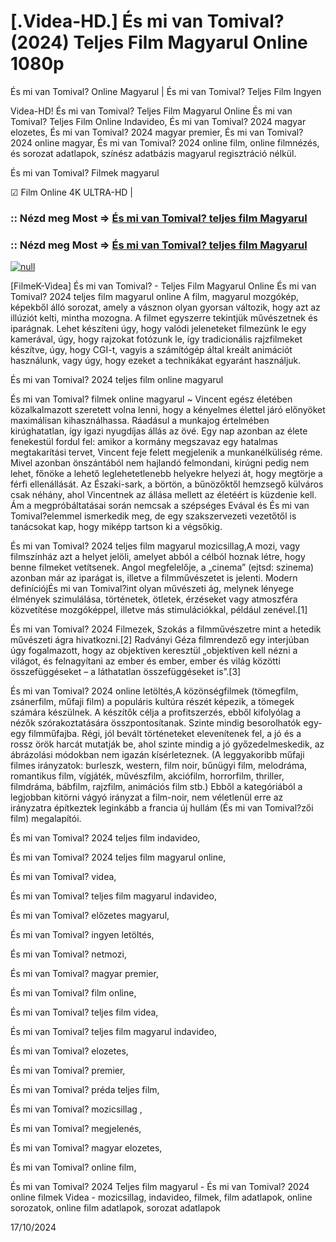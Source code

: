 # [.Videa-HD.] És mi van Tomival? (2024) Teljes Film Magyarul Online 1080p

És mi van Tomival? Online Magyarul | És mi van Tomival? Teljes Film Ingyen

Videa-HD! És mi van Tomival? Teljes Film Magyarul Online És mi van Tomival? Teljes Film Online Indavideo, És mi van Tomival? 2024 magyar elozetes, És mi van Tomival? 2024 magyar premier, És mi van Tomival? 2024 online magyar, És mi van Tomival? 2024 online film, online filmnézés, és sorozat adatlapok, színész adatbázis magyarul regisztráció nélkül.

És mi van Tomival? Filmek magyarul

☑ Film Online 4K ULTRA-HD |

### :: Nézd meg Most => [És mi van Tomival? teljes film Magyarul](https://t.co/oZoPVzw6cL)

### :: Nézd meg Most => [És mi van Tomival? teljes film Magyarul](https://t.co/oZoPVzw6cL)

[![null](https://static.wixstatic.com/media/855a25_043b5abeb4ae4d35ac003198e7fe56ed~mv2.gif)](https://t.co/oZoPVzw6cL)

[FilmeK-Videa] És mi van Tomival? - Teljes Film Magyarul Online És mi van Tomival? 2024 teljes film magyarul online A film, magyarul mozgókép, képekből álló sorozat, amely a vásznon olyan gyorsan változik, hogy azt az illúziót kelti, mintha mozogna. A filmet egyszerre tekintjük művészetnek és iparágnak. Lehet készíteni úgy, hogy valódi jeleneteket filmezünk le egy kamerával, úgy, hogy rajzokat fotózunk le, így tradicionális rajzfilmeket készítve, úgy, hogy CGI-t, vagyis a számítógép által kreált animációt használunk, vagy úgy, hogy ezeket a technikákat egyaránt használjuk.

És mi van Tomival? 2024 teljes film online magyarul

És mi van Tomival? filmek online magyarul ~ Vincent egész életében közalkalmazott szeretett volna lenni, hogy a kényelmes élettel járó előnyöket maximálisan kihasználhassa. Ráadásul a munkajog értelmében kirúghatatlan, így igazi nyugdíjas állás az övé. Egy nap azonban az élete fenekestül fordul fel: amikor a kormány megszavaz egy hatalmas megtakarítási tervet, Vincent feje felett megjelenik a munkanélküliség réme. Mivel azonban önszántából nem hajlandó felmondani, kirúgni pedig nem lehet, főnöke a lehető leglehetetlenebb helyekre helyezi át, hogy megtörje a férfi ellenállását. Az Északi-sark, a börtön, a bűnözőktől hemzsegő külváros csak néhány, ahol Vincentnek az állása mellett az életéért is küzdenie kell. Ám a megpróbáltatásai során nemcsak a szépséges Evával és És mi van Tomival?elemmel ismerkedik meg, de egy szakszervezeti vezetőtől is tanácsokat kap, hogy miképp tartson ki a végsőkig.

És mi van Tomival? 2024 teljes film magyarul mozicsillag,A mozi, vagy filmszínház azt a helyet jelöli, amelyet abból a célból hoznak létre, hogy benne filmeket vetítsenek. Angol megfelelője, a „cinema” (ejtsd: szinema) azonban már az iparágat is, illetve a filmművészetet is jelenti. Modern definíciójÉs mi van Tomival?int olyan művészeti ág, melynek lényege élmények szimulálása, történetek, ötletek, érzéseket vagy atmoszféra közvetítése mozgóképpel, illetve más stimulációkkal, például zenével.[1]

És mi van Tomival? 2024 Filmezek, Szokás a filmművészetre mint a hetedik művészeti ágra hivatkozni.[2] Radványi Géza filmrendező egy interjúban úgy fogalmazott, hogy az objektíven keresztül „objektíven kell nézni a világot, és felnagyítani az ember és ember, ember és világ közötti összefüggéseket – a láthatatlan összefüggéseket is”.[3]

És mi van Tomival? 2024 online letöltés,A közönségfilmek (tömegfilm, zsánerfilm, műfaji film) a populáris kultúra részét képezik, a tömegek számára készülnek. A készítők célja a profitszerzés, ebből kifolyólag a nézők szórakoztatására összpontosítanak. Szinte mindig besorolhatók egy-egy filmműfajba. Régi, jól bevált történeteket elevenítenek fel, a jó és a rossz örök harcát mutatják be, ahol szinte mindig a jó győzedelmeskedik, az ábrázolási módokban nem igazán kísérleteznek. (A leggyakoribb műfaji filmes irányzatok: burleszk, western, film noir, bűnügyi film, melodráma, romantikus film, vígjáték, művészfilm, akciófilm, horrorfilm, thriller, filmdráma, bábfilm, rajzfilm, animációs film stb.) Ebből a kategóriából a legjobban kitörni vágyó irányzat a film-noir, nem véletlenül erre az irányzatra építkeztek leginkább a francia új hullám (És mi van Tomival?zői film) megalapítói.

És mi van Tomival? 2024 teljes film indavideo,

És mi van Tomival? 2024 teljes film magyarul online,

És mi van Tomival? videa,

És mi van Tomival? teljes film magyarul indavideo,

És mi van Tomival? előzetes magyarul,

És mi van Tomival? ingyen letöltés,

És mi van Tomival? netmozi,

És mi van Tomival? magyar premier,

És mi van Tomival? film online,

És mi van Tomival? teljes film videa,

És mi van Tomival? teljes film magyarul indavideo,

És mi van Tomival? elozetes,

És mi van Tomival? premier,

És mi van Tomival? préda teljes film,

És mi van Tomival? mozicsillag ,

És mi van Tomival? megjelenés,

És mi van Tomival? magyar elozetes,

És mi van Tomival? online film,

És mi van Tomival? 2024 Teljes film magyarul - És mi van Tomival? 2024 online filmek Videa - mozicsillag, indavideo, filmek, film adatlapok, online sorozatok, online film adatlapok, sorozat adatlapok

17/10/2024
